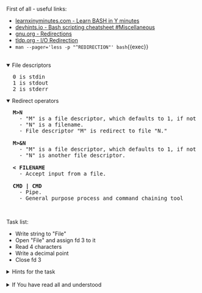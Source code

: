 First of all - useful links:

- [learnxinyminutes.com - Learn BASH in Y minutes](https://learnxinyminutes.com/docs/bash/)
- [devhints.io - Bash scripting cheatsheet #Miscellaneous](https://devhints.io/bash#miscellaneous)
- [gnu.org - Redirections](https://www.gnu.org/software/bash/manual/html_node/Redirections.html)
- [tldp.org - I/O Redirection](https://tldp.org/LDP/abs/html/io-redirection.html)
- `man --pager='less -p "^REDIRECTION"' bash`{{exec}}
<br>
<details open><summary>File descriptors</summary>
<pre>
  0	is stdin
  1	is stdout
  2	is stderr
</pre>
</details>
<details open><summary>Redirect operators</summary>
<pre>
  <strong>M&gt;N</strong>
    - "M" is a file descriptor, which defaults to 1, if not explicitly set.
    - "N" is a filename.
    - File descriptor "M" is redirect to file "N."<br>
  <strong>M&gt;&N</strong>
    - "M" is a file descriptor, which defaults to 1, if not set.
    - "N" is another file descriptor.<br>
  <strong>&lt; FILENAME</strong>
    - Accept input from a file. <br>
  <strong>CMD | CMD</strong>
    - Pipe.
    - General purpose process and command chaining tool
</pre>
</details>
<br>

Task list:
- Write string to "File"
- Open "File" and assign fd 3 to it
- Read 4 characters
- Write a decimal point
- Close fd 3
  
<details><summary>Hints for the task</summary>
<pre>
  $ echo 1234567890 > File
  $ exec 3<> File
  $ read -n 4 <&3
  $ echo -n . >&3
  $ exec 3>&-
</pre>
</details>
<br>
<details><summary>If You have read all and understood</summary>
<pre>
`touch IReadAllAndUndnderstood`{{exec}}
</pre>
